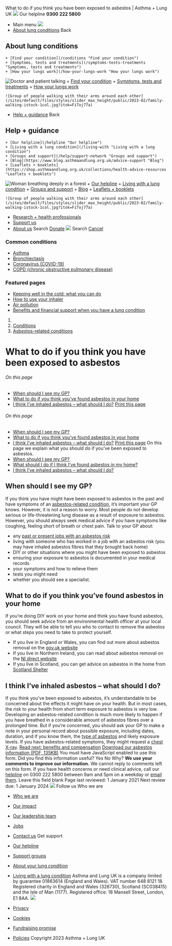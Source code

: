
What to do if you think you have been exposed to asbestos | Asthma + Lung UK
 [![](/themes/custom/asthma-lung-uk/images/aluk-logo.png)](/ "Homepage")
 Our helpline **0300 222 5800**
* Main menu
![](/wingsuit/asthma-lung-uk/images/aluk-logo.png)
* [About lung conditions](#about "About lung conditions")
 Back
 
## About lung conditions
	+ [Find your condition](/conditions "Find your condition")
	+ [Symptoms, tests and treatments](/symptoms-tests-treatments "Symptoms, tests and treatments")
	+ [How your lungs work](/how-your-lungs-work "How your lungs work")
![Doctor and patient talking](/sites/default/files/styles/slider_max_height/public/2023-02/119589.jpg?itok=IfMKqhqJ)
	+ [Find your condition](/conditions)
	+ [Symptoms, tests and treatments](/symptoms-tests-treatments)
	+ [How your lungs work](/how-your-lungs-work)
	
	
	![Group of people walking with their arms around each other](/sites/default/files/styles/slider_max_height/public/2023-02/family-walking-istock-1col.jpg?itok=FiToj77a)
* [Help + guidance](#get-support "Help + guidance")
 Back
 
## Help + guidance
	+ [Our helpline](/helpline "Our helpline")
	+ [Living with a lung condition](/living-with "Living with a lung condition")
	+ [Groups and support](/help/support-network "Groups and support")
	+ [Blog](https://www.blog.asthmaandlung.org.uk/advice-support "Blog")
	+ [Leaflets + booklets](https://shop.asthmaandlung.org.uk/collections/health-advice-resources "Leaflets + booklets")
![Woman breathing deeply in a forest](/sites/default/files/styles/slider_max_height/public/2023-02/A%2BLUK%20Generic73.jpg?itok=IY-jWei3)
	+ [Our helpline](/helpline)
	+ [Living with a lung condition](/living-with)
	+ [Groups and support](/help/support-network)
	+ [Blog](https://www.blog.asthmaandlung.org.uk/advice-support)
	+ [Leaflets + booklets](https://shop.asthmaandlung.org.uk/collections/health-advice-resources "Leaflets and booklets about lung conditions")
	
	
	![Group of people walking with their arms around each other](/sites/default/files/styles/slider_max_height/public/2023-02/family-walking-istock-1col.jpg?itok=FiToj77a)
* [Research + health professionals](/research-health-professionals "Research + health professionals")
* [Support us](/support-us "Support us")
* [About us](/about-us "About us")
Search
[Donate](https://action.asthmaandlung.org.uk/page/99720/donate/1?ea_tracking_id=General_WebsiteALUK_Header_Regular "Donate") 
 [![](/themes/custom/asthma-lung-uk/images/aluk-logo.png)](/ "Homepage")
Search
[Cancel](#)
### Common conditions
* [Asthma](/conditions/asthma)
* [Bronchiectasis](/conditions/bronchiectasis)
* [Coronavirus (COVID-19)](/conditions/coronavirus)
* [COPD (chronic obstructive pulmonary disease)](/conditions/copd-chronic-obstructive-pulmonary-disease)
### Featured pages
* [Keeping well in the cold: what you can do](/living-with/cold-weather)
* [How to use your inhaler](/living-with/inhaler-videos)
* [Air pollution](/living-with/air-pollution)
* [Benefits and financial support when you have a lung condition](/living-with/benefits)
1. 
3. [Conditions](/conditions)
5. [Asbestos-related conditions](/conditions/asbestos-related-conditions)
# What to do if you think you have been exposed to asbestos
###### On this page
* [When should I see my GP?](#GP)
* [What to do if you think you’ve found asbestos in your home](#home)
* [I think I’ve inhaled asbestos – what should I do?](#inhaled)
[Print this page](javascript:window.print();) 
###### On this page
* [When should I see my GP?](#GP)
* [What to do if you think you’ve found asbestos in your home](#home)
* [I think I’ve inhaled asbestos – what should I do?](#inhaled)
[Print this page](javascript:window.print();) 
On this page we explain what you should do if you’ve been exposed to asbestos.
* [When should I see my GP?](#GP)
* [What should I do if I think I’ve found asbestos in my home?](#home)
* [I think I’ve inhaled asbestos – what should I do?](#inhaled)
## When should I see my GP?
If you think you have might have been exposed to asbestos in the past and have symptoms of an [asbestos-related condition](https://www.blf.org.uk/support-for-you/asbestos-related-conditions/asbestos-related-conditions), it’s important your GP knows. However, it is not a reason to worry. Most people do not develop serious or life-threatening lung disease as a result of exposure to asbestos. However, you should always seek medical advice if you have symptoms like coughing, feeling short of breath or chest pain.
Talk to your GP about:
* any [past or present jobs with an asbestos risk](https://www.blf.org.uk/support-for-you/asbestos-related-conditions/what-is-asbestos#risk)
* living with someone who has worked in a job with an asbestos risk (you may have inhaled asbestos fibres that they brought back home)
* DIY or other situations where you might have been exposed to asbestos
* ensuring your exposure to asbestos is documented in your medical records
* your symptoms and how to relieve them
* tests you might need
* whether you should see a specialist.
## What to do if you think you’ve found asbestos in your home
If you’re doing DIY work on your home and think you have found asbestos, you should seek advice from an environmental health officer at your local council. They will be able to tell you who to contact to remove the asbestos or what steps you need to take to protect yourself.
* If you live in England or Wales, you can find out more about asbestos removal on the [gov.uk website](https://www.gov.uk/asbestos-in-home)
* If you live in Northern Ireland, you can read about asbestos removal on the [NI direct website](https://www.nidirect.gov.uk/articles/asbestos-removal)
* If you live in Scotland, you can get advice on asbestos in the home from [Scotland Shelter](http://scotland.shelter.org.uk/get_advice/advice_topics/repairs_and_bad_conditions/home_safety/asbestos_in_the_home)
## I think I’ve inhaled asbestos – what should I do?
If you think you’ve been exposed to asbestos, it’s understandable to be concerned about the effects it might have on your health. But in most cases, the risk to your health from short term exposure to asbestos is very low.
Developing an asbestos-related condition is much more likely to happen if you have breathed in a considerable amount of asbestos fibres over a prolonged time.
But if you’re concerned, you should ask your GP to make a note in your personal record about possible exposure, including dates, duration, and if you know them, the [type of asbestos](https://www.blf.org.uk/support-for-you/asbestos-related-conditions/what-is-asbestos#types) and likely exposure levels. If you have asbestos-related symptoms, they might request a [chest X-ray](https://www.blf.org.uk/support-for-you/breathing-tests/imaging-scans#x-ray).
[Read next: benefits and compensation](https://www.blf.org.uk/support-for-you/asbestos-related-conditions/benefits-and-compensation)
[Download our asbestos information (PDF, 135KB)](https://www.blf.org.uk/sites/default/files/Abestos_and_your_lungs_V4_downloadable_PDF.pdf)
You must have JavaScript enabled to use this form.
Did you find this information useful?
Yes
No
Why?
**We use your comments to improve our information.** We cannot reply to comments left on this form. If you have health concerns or need clinical advice, call our [helpline](/helpline) on 0300 222 5800 between 9am and 5pm on a weekday or [email them](/helpline).
Leave this field blank
Page last reviewed: 
1 January 2021
Next review due: 
1 January 2024
 [![](/sites/default/files/2023-01/footer-logo%20%281%29.png)](/ "Homepage")
Follow us
 Who we are
 
* [Who we are](/about-us/who-we-are)
* [Our impact](/about-us/our-impact)
* [Our leadership team](/about-us/our-leadership-team)
* [Jobs](/work-us)
* [Contact us](/about-us/contact-us)
 Get support
 
* [Our helpline](/helpline)
* [Support groups](/help/support-network)
* [About your lung condition](/conditions)
* [Living with a lung condition](/living-with)
Asthma and Lung UK is a company limited by guarantee 01863614 (England and Wales). VAT number 648 8121 18.
Registered charity in England and Wales (326730), Scotland (SC038415) and the Isle of Man (1177). Registered office: 18 Mansell Street, London, E1 8AA.
[![](/sites/default/files/2023-01/reg-logo%20%281%29.png)](https://www.fundraisingregulator.org.uk)
![]()
![]()
* [Privacy](/privacy-policy)
* [Cookies](/cookies-how-we-use-them)
* [Fundraising promise](/fundraising-promise)
* [Policies](/about-us/policies)
 Copyright 2023 Asthma + Lung UK
 
